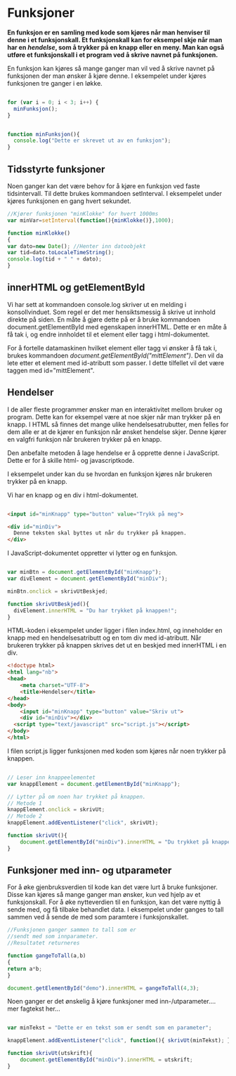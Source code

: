 Funksjoner
==========

**En funksjon er en samling med kode som kjøres når man henviser til denne i et funksjonskall. Et funksjonskall kan for eksempel skje når man har en *hendelse*, som å trykker på en knapp eller en meny. Man kan også utføre et funksjonskall i et program ved å skrive navnet på funksjonen.**


En funksjon kan kjøres så mange ganger man vil ved å skrive navnet på funksjonen der man ønsker å kjøre denne. I eksempelet under kjøres funksjonen tre ganger i en løkke.

```javascript

for (var i = 0; i < 3; i++) {
  minFunksjon();
}


function minFunksjon(){
  console.log("Dette er skrevet ut av en funksjon");
}
```

Tidsstyrte funksjoner
---------------------

Noen ganger kan det være behov for å kjøre en funksjon ved faste tidsintervall. Til dette brukes kommandoen setInterval. I eksempelet under kjøres funksjonen en gang hvert sekundet.

``` javascript
//Kjører funksjonen "minKlokke" for hvert 1000ms
var minVar=setInterval(function(){minKlokke()},1000);

function minKlokke()
{
var dato=new Date(); //Henter inn datoobjekt
var tid=dato.toLocaleTimeString();
console.log(tid + " " + dato);
}
```

innerHTML og getElementById
---------------------------

Vi har sett at kommandoen console.log skriver ut en melding i konsollvinduet. Som regel er det mer hensiktsmessig å skrive ut innhold direkte på siden. En måte å gjøre dette på er å bruke kommandoen document.getElementById med egenskapen innerHTML. Dette er en måte å få tak i, og endre innholdet til et element eller tagg i html-dokumentet.

For å fortelle datamaskinen hvilket element eller tagg vi ønsker å få tak i, brukes kommandoen _document.getElementById("mittElement")_. Den vil da lete etter et element med id-atributt som passer. I dette tilfellet vil det være taggen med id="mittElement".

Hendelser
---------

I de aller fleste programmer ønsker man en interaktivitet mellom bruker og program. Dette kan for eksempel være at noe skjer når man trykker på en knapp. I HTML så finnes det mange ulike hendelsesatrubutter, men felles for dem alle er at de kjører en funksjon når ønsket hendelse skjer. Denne kjører en valgfri funksjon når brukeren trykker på en knapp.

Den anbefalte metoden å lage hendelse er å opprette denne i JavaScript. Dette er for å skille html- og javascriptkode.

I eksempelet under kan du se hvordan en funksjon kjøres når brukeren trykker på en knapp.

Vi har en knapp og en div i html-dokumentet.

``` html

<input id="minKnapp" type="button" value="Trykk på meg">

<div id="minDiv">
  Denne teksten skal byttes ut når du trykker på knappen.
</div>
```

I JavaScript-dokumentet oppretter vi lytter og en funksjon.

```javascript

var minBtn = document.getElementById("minKnapp");
var divElement = document.getElementById("minDiv");

minBtn.onclick = skrivUtBeskjed;

function skrivUtBeskjed(){
  divElement.innerHTML = "Du har trykket på knappen!";
}
```

HTML-koden i eksempelet under ligger i filen index.html, og inneholder en knapp med en hendelsesatributt og en tom div med id-atributt. Når brukeren trykker på knappen skrives det ut en beskjed med innerHTML i en div.

``` html
<!doctype html>
<html lang="nb">
<head>
	<meta charset="UTF-8">
	<title>Hendelser</title>
</head>
<body>
	<input id="minKnapp" type="button" value="Skriv ut">
	<div id="minDiv"></div>
  <script type="text/javascript" src="script.js"></script>
</body>
</html>
```
I filen script.js ligger funksjonen med koden som kjøres når noen trykker på knappen.

``` javascript

// Leser inn knappeelementet
var knappElement = document.getElementById("minKnapp");

// Lytter på om noen har trykket på knappen.
// Metode 1
knappElement.onclick = skrivUt;
// Metode 2
knappElement.addEventListener("click", skrivUt);

function skrivUt(){
	document.getElementById("minDiv").innerHTML = "Du trykket på knappen!";
}
```


Funksjoner med inn- og utparameter
----------------------------------

For å øke gjenbruksverdien til kode kan det være lurt å bruke funksjoner. Disse kan kjøres så mange ganger man ønsker, kun ved hjelp av et funksjonskall. For å øke nytteverdien til en funksjon, kan det være nyttig å sende med, og få tilbake behandlet data. I eksempelet under ganges to tall sammen ved å sende de med som paramtere i funksjonskallet.

```javascript
//Funksjonen ganger sammen to tall som er
//sendt med som innparameter.
//Resultatet returneres

function gangeToTall(a,b)
{
return a*b;
}

document.getElementById("demo").innerHTML = gangeToTall(4,3);
```



Noen ganger er det ønskelig å kjøre funksjoner med inn-/utparameter.... mer fagtekst her...

``` javascript

var minTekst = "Dette er en tekst som er sendt som en parameter";

knappElement.addEventListener("click", function(){ skrivUt(minTekst); });

function skrivUt(utskrift){
	document.getElementById("minDiv").innerHTML = utskrift;
}
```
